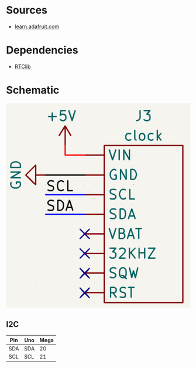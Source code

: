 # Sources

- [learn.adafruit.com](https://learn.adafruit.com/adafruit-ds3231-precision-rtc-breakout)

# Dependencies

- [RTClib](https://github.com/adafruit/RTClib)

# Schematic

![pinout](images/pinout_clock.png)

## I2C

| Pin | Uno | Mega |
| --- | --- | ---- |
| SDA | SDA | 20   |
| SCL | SCL | 21   |
